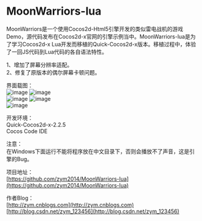 ﻿MoonWarriors-lua
================
MoonWarriors是一个使用Cocos2d-Html5引擎开发的类似雷电战机的游戏Demo，源代码发布在Cocos2d-x官网的引擎示例当中。MoonWarriors-lua是为了学习Cocos2d-x Lua开发而移植的Quick-Cocos2d-x版本。移植过程中，体验了一回JS代码到Lua代码的各自语法特性。<br>

1、增加了屏幕分辨率适配。<br>
2、修复了原版本的偶尔屏幕卡顿问题。<br>

界面载图：<br>
![image](https://github.com/zym2014/MoonWarriors-lua/blob/master/%E7%95%8C%E9%9D%A2%E6%88%AA%E5%9B%BE/%E5%BC%80%E5%A7%8B%E8%8F%9C%E5%8D%95.png)
![image](https://github.com/zym2014/MoonWarriors-lua/blob/master/%E7%95%8C%E9%9D%A2%E6%88%AA%E5%9B%BE/%E4%B8%BB%E7%95%8C%E9%9D%A2.png)<br>
![image](https://github.com/zym2014/MoonWarriors-lua/blob/master/%E7%95%8C%E9%9D%A2%E6%88%AA%E5%9B%BE/%E6%B8%B8%E6%88%8F%E7%BB%93%E6%9D%9F.png)
![image](https://github.com/zym2014/MoonWarriors-lua/blob/master/%E7%95%8C%E9%9D%A2%E6%88%AA%E5%9B%BE/%E8%AE%BE%E7%BD%AE.png)<br>
![image](https://github.com/zym2014/MoonWarriors-lua/blob/master/%E7%95%8C%E9%9D%A2%E6%88%AA%E5%9B%BE/%E5%85%B3%E4%BA%8E.png)<br>

开发环境：<br>
Quick-Cocos2d-x-2.2.5<br>
Cocos Code IDE<br>

注意：<br>
在Windows下面运行不能将程序放在中文目录下，否则会播放不了声音，这是引擎的Bug。<br>

项目地址：<br>
[https://github.com/zym2014/MoonWarriors-lua](https://github.com/zym2014/MoonWarriors-lua)<br>

作者Blog：<br>
[http://zym.cnblogs.com](http://zym.cnblogs.com)<br>
[http://blog.csdn.net/zym_123456](http://blog.csdn.net/zym_123456)<br>
